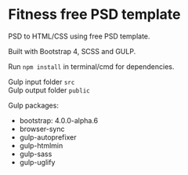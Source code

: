 # Fitness free PSD template

PSD to HTML/CSS using free PSD template.

Built with Bootstrap 4, SCSS and GULP.

Run `npm install` in terminal/cmd for dependencies.

Gulp input folder `src`  
Gulp output folder `public`

Gulp packages:
* bootstrap: 4.0.0-alpha.6
* browser-sync
* gulp-autoprefixer
* gulp-htmlmin
* gulp-sass
* gulp-uglify

